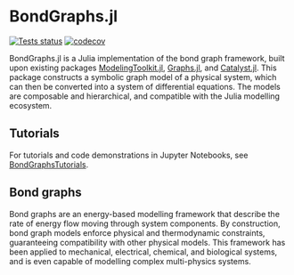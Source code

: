 # BondGraphs.jl

[![Tests status](https://ci.appveyor.com/api/projects/status/github/jedforrest/bondgraphs?svg=true)](https://ci.appveyor.com/project/jedforrest/bondgraphs)
[![codecov](https://codecov.io/gh/jedforrest/BondGraphs/branch/master/graph/badge.svg)](https://codecov.io/gh/jedforrest/BondGraphs)

BondGraphs.jl is a Julia implementation of the bond graph framework, built upon existing packages [ModelingToolkit.jl](https://github.com/SciML/ModelingToolkit.jl), [Graphs.jl](https://github.com/JuliaGraphs/Graphs.jl), and [Catalyst.jl](https://github.com/SciML/Catalyst.jl). This package constructs a symbolic graph model of a physical system, which can then be converted into a system of differential equations. The models are composable and hierarchical, and compatible with the Julia modelling ecosystem.

## Tutorials
For tutorials and code demonstrations in Jupyter Notebooks, see [BondGraphsTutorials](https://github.com/jedforrest/BondGraphsTutorials).

## Bond graphs
Bond graphs are an energy-based modelling framework that describe the rate of energy flow moving through system components. By construction, bond graph models enforce physical and thermodynamic constraints, guaranteeing compatibility with other physical models. This framework has been applied to mechanical, electrical, chemical, and biological systems, and is even capable of modelling complex multi-physics systems.




